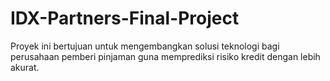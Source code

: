 # IDX-Partners-Final-Project

Proyek ini bertujuan untuk mengembangkan solusi teknologi bagi perusahaan pemberi pinjaman guna memprediksi risiko kredit dengan lebih akurat. 
